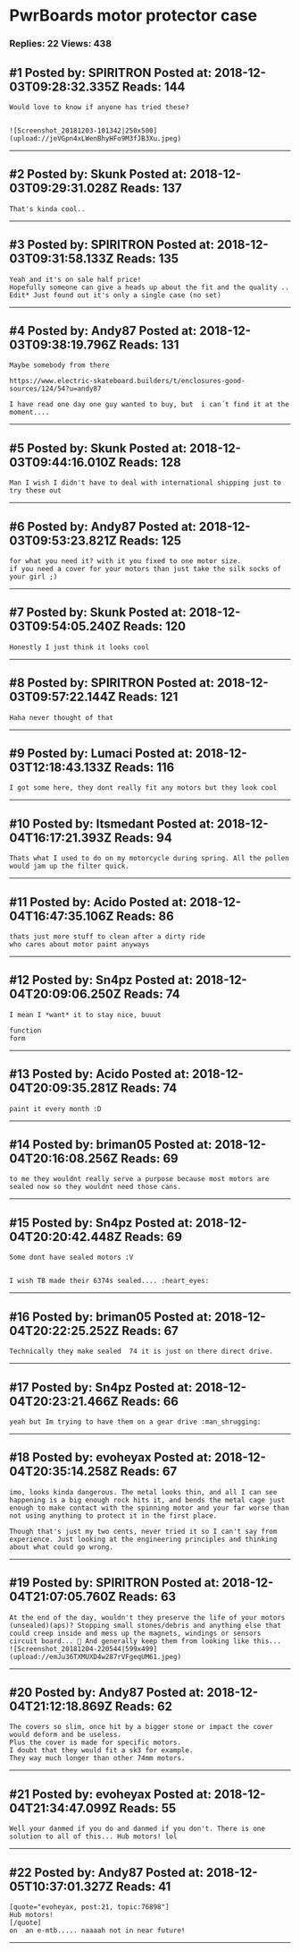 # PwrBoards motor protector case

### Replies: 22 Views: 438

## \#1 Posted by: SPIRITRON Posted at: 2018-12-03T09:28:32.335Z Reads: 144

```
Would love to know if anyone has tried these?


![Screenshot_20181203-101342|250x500](upload://jeVGpn4xLWenBhyHFo9M3fJB3Xu.jpeg)
```

---
## \#2 Posted by: Skunk Posted at: 2018-12-03T09:29:31.028Z Reads: 137

```
That's kinda cool..
```

---
## \#3 Posted by: SPIRITRON Posted at: 2018-12-03T09:31:58.133Z Reads: 135

```
Yeah and it's on sale half price!
Hopefully someone can give a heads up about the fit and the quality ..
Edit* Just found out it's only a single case (no set)
```

---
## \#4 Posted by: Andy87 Posted at: 2018-12-03T09:38:19.796Z Reads: 131

```
Maybe somebody from there

https://www.electric-skateboard.builders/t/enclosures-good-sources/124/54?u=andy87

I have read one day one guy wanted to buy, but  i can´t find it at the moment....
```

---
## \#5 Posted by: Skunk Posted at: 2018-12-03T09:44:16.010Z Reads: 128

```
Man I wish I didn't have to deal with international shipping just to try these out
```

---
## \#6 Posted by: Andy87 Posted at: 2018-12-03T09:53:23.821Z Reads: 125

```
for what you need it? with it you fixed to one motor size.
if you need a cover for your motors than just take the silk socks of your girl ;)
```

---
## \#7 Posted by: Skunk Posted at: 2018-12-03T09:54:05.240Z Reads: 120

```
Honestly I just think it looks cool
```

---
## \#8 Posted by: SPIRITRON Posted at: 2018-12-03T09:57:22.144Z Reads: 121

```
Haha never thought of that
```

---
## \#9 Posted by: Lumaci Posted at: 2018-12-03T12:18:43.133Z Reads: 116

```
I got some here, they dont really fit any motors but they look cool
```

---
## \#10 Posted by: Itsmedant Posted at: 2018-12-04T16:17:21.393Z Reads: 94

```
Thats what I used to do on my motorcycle during spring. All the pollen would jam up the filter quick.
```

---
## \#11 Posted by: Acido Posted at: 2018-12-04T16:47:35.106Z Reads: 86

```
thats just more stuff to clean after a dirty ride
who cares about motor paint anyways
```

---
## \#12 Posted by: Sn4pz Posted at: 2018-12-04T20:09:06.250Z Reads: 74

```
I mean I *want* it to stay nice, buuut

function
form
```

---
## \#13 Posted by: Acido Posted at: 2018-12-04T20:09:35.281Z Reads: 74

```
paint it every month :D
```

---
## \#14 Posted by: briman05 Posted at: 2018-12-04T20:16:08.256Z Reads: 69

```
to me they wouldnt really serve a purpose because most motors are sealed now so they wouldnt need those cans.
```

---
## \#15 Posted by: Sn4pz Posted at: 2018-12-04T20:20:42.448Z Reads: 69

```
Some dont have sealed motors :V 


I wish TB made their 6374s sealed.... :heart_eyes:
```

---
## \#16 Posted by: briman05 Posted at: 2018-12-04T20:22:25.252Z Reads: 67

```
Technically they make sealed  74 it is just on there direct drive.
```

---
## \#17 Posted by: Sn4pz Posted at: 2018-12-04T20:23:21.466Z Reads: 66

```
yeah but Im trying to have them on a gear drive :man_shrugging:
```

---
## \#18 Posted by: evoheyax Posted at: 2018-12-04T20:35:14.258Z Reads: 67

```
imo, looks kinda dangerous. The metal looks thin, and all I can see happening is a big enough rock hits it, and bends the metal cage just enough to make contact with the spinning motor and your far worse than not using anything to protect it in the first place.

Though that's just my two cents, never tried it so I can't say from experience. Just looking at the engineering principles and thinking about what could go wrong.
```

---
## \#19 Posted by: SPIRITRON Posted at: 2018-12-04T21:07:05.760Z Reads: 63

```
At the end of the day, wouldn't they preserve the life of your motors (unsealed)(aps)? Stopping small stones/debris and anything else that could creep inside and mess up the magnets, windings or sensors circuit board... 🤔 And generally keep them from looking like this...
![Screenshot_20181204-220544|599x499](upload://emJu36TXMUXD4w287rVFgeqUM61.jpeg)
```

---
## \#20 Posted by: Andy87 Posted at: 2018-12-04T21:12:18.869Z Reads: 62

```
The covers so slim, once hit by a bigger stone or impact the cover would deform and be useless.
Plus the cover is made for specific motors. 
I doubt that they would fit a sk3 for example.
They way much longer than other 74mm motors.
```

---
## \#21 Posted by: evoheyax Posted at: 2018-12-04T21:34:47.099Z Reads: 55

```
Well your danmed if you do and danmed if you don't. There is one solution to all of this... Hub motors! lol
```

---
## \#22 Posted by: Andy87 Posted at: 2018-12-05T10:37:01.327Z Reads: 41

```
[quote="evoheyax, post:21, topic:76898"]
Hub motors!
[/quote]
on  an e-mtb..... naaaah not in near future!
```

---
